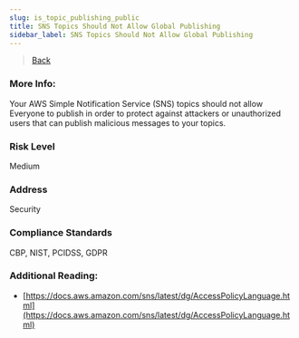 ```yaml
---
slug: is_topic_publishing_public
title: SNS Topics Should Not Allow Global Publishing
sidebar_label: SNS Topics Should Not Allow Global Publishing
---
```

> [Back](../../snsmonitoring)

### More Info:
Your AWS Simple Notification Service (SNS) topics should not allow Everyone to publish in order to protect against attackers or unauthorized users that can publish malicious messages to your topics.

### Risk Level
Medium

### Address
Security

### Compliance Standards
CBP, NIST, PCIDSS, GDPR

### Additional Reading:
- [https://docs.aws.amazon.com/sns/latest/dg/AccessPolicyLanguage.html](https://docs.aws.amazon.com/sns/latest/dg/AccessPolicyLanguage.html) 

